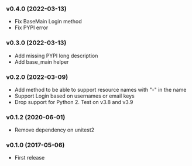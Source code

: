
### v0.4.0 (2022-03-13)

  * Fix BaseMain Login method
  * Fix PYPI error

### v0.3.0 (2022-03-13)

  * Add missing PYPI long description
  * Add base_main helper

### v0.2.0 (2022-03-09)

  * Add method to be able to support resource names with "-" in the name
  * Support Login based on usernames or email keys
  * Drop support for Python 2. Test on v3.8 and v3.9

### v0.1.2 (2020-06-01)

  * Remove dependency on unitest2
  
### v0.1.0 (2017-05-06)

  * First release

